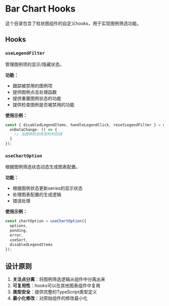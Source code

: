 # Bar Chart Hooks

这个目录包含了柱状图组件的自定义hooks，用于实现图例筛选功能。

## Hooks

### `useLegendFilter`

管理图例项的显示/隐藏状态。

**功能：**
- 跟踪被禁用的图例项
- 提供图例点击处理函数
- 提供重置图例状态的功能
- 提供检查图例是否被禁用的功能

**使用示例：**
```typescript
const { disabledLegendItems, handleLegendClick, resetLegendFilter } = useLegendFilter({
  onDataChange: () => {
    // 当图例状态改变时的回调
  }
});
```

### `useChartOption`

根据图例筛选状态动态生成图表配置。

**功能：**
- 根据图例状态更新series的显示状态
- 处理图表配置的生成逻辑
- 错误处理

**使用示例：**
```typescript
const chartOption = useChartOption({
  options,
  pending,
  error,
  useSort,
  disabledLegendItems
});
```

## 设计原则

1. **关注点分离**：将图例筛选逻辑从组件中分离出来
2. **可复用性**：hooks可以在其他图表组件中复用
3. **类型安全**：提供完整的TypeScript类型定义
4. **最小化修改**：对原始组件的修改最小化